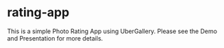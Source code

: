 # rating-app

This is a simple Photo Rating App using UberGallery. Please see the Demo and Presentation for more details.
